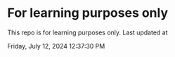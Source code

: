 # For learning purposes only
This repo is for learning purposes only.
Last updated at

Friday, July 12, 2024 12:37:30 PM

